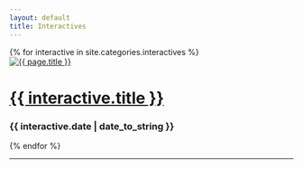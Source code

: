 ```yaml
---
layout: default
title: Interactives
---
```


<div class="container">
<div class="row">
    {% for interactive in site.categories.interactives %}
    <div class="interactive">
      <a href="{{ interactive.url }}">
	<img src="/images/{{ interactive.image.teaser }}"  class="img-responsive" alt="{{ page.title }}" itemprop="image">
      </a>
    <h1 class="interactive-title">
      <a href="{{ interactive.url }}">
        {{ interactive.title }}
      </a>
    </h1></a>
<h3>{{ interactive.date | date_to_string }}</small></h3>
  {% endfor %}


<hr>
</div>
</div>
